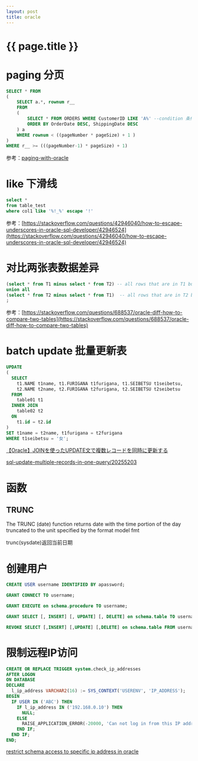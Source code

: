 ```yaml
---
layout: post
title: oracle
---
```

{{ page.title }}
================

# paging 分页

```sql
SELECT * FROM
(
    SELECT a.*, rownum r__
    FROM
    (
        SELECT * FROM ORDERS WHERE CustomerID LIKE 'A%' --condition 条件　条件　じょうけん
        ORDER BY OrderDate DESC, ShippingDate DESC
    ) a
    WHERE rownum < ((pageNumber * pageSize) + 1 )
)
WHERE r__ >= (((pageNumber-1) * pageSize) + 1)
```

参考：[paging-with-oracle](https://stackoverflow.com/questions/241622/paging-with-oracle)

# like 下滑线

```sql
select *
from table_test
where col1 like '%!_%' escape '!'
```

参考：[https://stackoverflow.com/questions/42946040/how-to-escape-underscores-in-oracle-sql-developer/42946524](https://stackoverflow.com/questions/42946040/how-to-escape-underscores-in-oracle-sql-developer/42946524)

# 对比两张表数据差异

```sql
(select * from T1 minus select * from T2) -- all rows that are in T1 but not in T2
union all
(select * from T2 minus select * from T1)  -- all rows that are in T2 but not in T1
;
```

参考：[https://stackoverflow.com/questions/688537/oracle-diff-how-to-compare-two-tables](https://stackoverflow.com/questions/688537/oracle-diff-how-to-compare-two-tables)

# batch update 批量更新表

```sql
UPDATE
(
  SELECT 
    t1.NAME t1name, t1.FURIGANA t1furigana, t1.SEIBETSU t1seibetsu,
    t2.NAME t2name, t2.FURIGANA t2furigana, t2.SEIBETSU t2seibetsu
  FROM
    table01 t1
  INNER JOIN 
    table02 t2
  ON 
    t1.id = t2.id
)
SET t1name = t2name, t1furigana = t2furigana
WHERE t1seibetsu = '女';
```

[【Oracle】JOINを使ったUPDATE文で複数レコードを同時に更新する](http://replication.hatenablog.com/entry/2014/09/16/103000)

[sql-update-multiple-records-in-one-query/20255203](https://stackoverflow.com/questions/20255138/sql-update-multiple-records-in-one-query/20255203)

# 函数

## TRUNC

The TRUNC (date) function returns date with the time portion of the day truncated to the unit specified by the format model fmt

trunc(sysdate)返回当前日期

# 创建用户

```sql
CREATE USER username IDENTIFIED BY apassword;

GRANT CONNECT TO username;

GRANT EXECUTE on schema.procedure TO username;

GRANT SELECT [, INSERT] [, UPDATE] [, DELETE] on schema.table TO username; -- 授权

REVOKE SELECT [,INSERT] [,UPDATE] [,DELETE] on schema.table FROM username; -- 收回权限
```

# 限制远程IP访问

```sql
CREATE OR REPLACE TRIGGER system.check_ip_addresses 
AFTER LOGON 
ON DATABASE
DECLARE 
  l_ip_address VARCHAR2(16) := SYS_CONTEXT('USERENV', 'IP_ADDRESS'); 
BEGIN 
  IF USER IN ('ABC') THEN
    IF l_ip_address IN ('192.168.0.10') THEN
      NULL;
    ELSE
      RAISE_APPLICATION_ERROR(-20000, 'Can not log in from this IP address (' || l_ip_address || ')');
    END IF;
  END IF;
END; 
```

[restrict schema access to specific ip address in oracle](https://stackoverflow.com/questions/20780130/restrict-schema-access-to-specific-ip-address-in-oracle)

